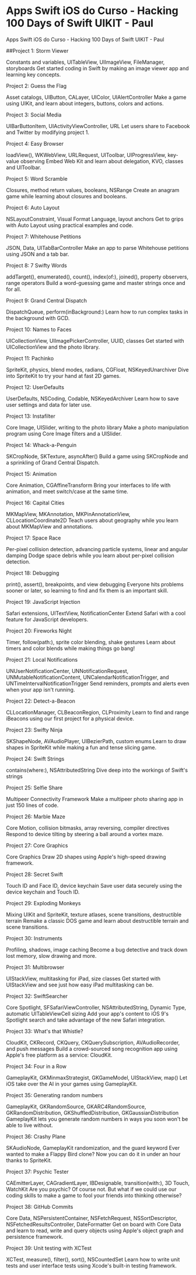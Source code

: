 # Apps Swift iOS do Curso - Hacking 100 Days of Swift UIKIT - Paul

Apps Swift iOS do Curso - Hacking 100 Days of Swift UIKIT - Paul


##Project 1: Storm Viewer

Constants and variables, UITableView, UIImageView, FileManager, storyboards
Get started coding in Swift by making an image viewer app and learning key concepts.



Project 2: Guess the Flag

Asset catalogs, UIButton, CALayer, UIColor, UIAlertController
Make a game using UIKit, and learn about integers, buttons, colors and actions.



Project 3: Social Media

UIBarButtonItem, UIActivityViewController, URL
Let users share to Facebook and Twitter by modifying project 1.



Project 4: Easy Browser

loadView(), WKWebView, URLRequest, UIToolbar, UIProgressView, key-value observing
Embed Web Kit and learn about delegation, KVO, classes and UIToolbar.



Project 5: Word Scramble

Closures, method return values, booleans, NSRange
Create an anagram game while learning about closures and booleans.



Project 6: Auto Layout

NSLayoutConstraint, Visual Format Language, layout anchors
Get to grips with Auto Layout using practical examples and code.



Project 7: Whitehouse Petitions

JSON, Data, UITabBarController
Make an app to parse Whitehouse petitions using JSON and a tab bar.



Project 8: 7 Swifty Words

addTarget(), enumerated(), count(), index(of:), joined(), property observers, range operators
Build a word-guessing game and master strings once and for all.



Project 9: Grand Central Dispatch

DispatchQueue, perform(inBackground:)
Learn how to run complex tasks in the background with GCD.



Project 10: Names to Faces

UICollectionView, UIImagePickerController, UUID, classes
Get started with UICollectionView and the photo library.



Project 11: Pachinko

SpriteKit, physics, blend modes, radians, CGFloat, NSKeyedUnarchiver
Dive into SpriteKit to try your hand at fast 2D games.



Project 12: UserDefaults

UserDefaults, NSCoding, Codable, NSKeyedArchiver
Learn how to save user settings and data for later use.



Project 13: Instafilter

Core Image, UISlider, writing to the photo library
Make a photo manipulation program using Core Image filters and a UISlider.



Project 14: Whack-a-Penguin

SKCropNode, SKTexture, asyncAfter()
Build a game using SKCropNode and a sprinkling of Grand Central Dispatch.



Project 15: Animation

Core Animation, CGAffineTransform
Bring your interfaces to life with animation, and meet switch/case at the same time.



Project 16: Capital Cities

MKMapView, MKAnnotation, MKPinAnnotationView, CLLocationCoordinate2D
Teach users about geography while you learn about MKMapView and annotations.



Project 17: Space Race

Per-pixel collision detection, advancing particle systems, linear and angular damping
Dodge space debris while you learn about per-pixel collision detection.



Project 18: Debugging

print(), assert(), breakpoints, and view debugging
Everyone hits problems sooner or later, so learning to find and fix them is an important skill.



Project 19: JavaScript Injection

Safari extensions, UITextView, NotificationCenter
Extend Safari with a cool feature for JavaScript developers.



Project 20: Fireworks Night

Timer, follow(path:), sprite color blending, shake gestures
Learn about timers and color blends while making things go bang!



Project 21: Local Notifications

UNUserNotificationCenter, UNNotificationRequest, UNMutableNotificationContent, UNCalendarNotificationTrigger, and UNTimeIntervalNotificationTrigger
Send reminders, prompts and alerts even when your app isn't running.



Project 22: Detect-a-Beacon

CLLocationManager, CLBeaconRegion, CLProximity
Learn to find and range iBeacons using our first project for a physical device.



Project 23: Swifty Ninja

SKShapeNode, AVAudioPlayer, UIBezierPath, custom enums
Learn to draw shapes in SpriteKit while making a fun and tense slicing game.



Project 24: Swift Strings

contains(where:), NSAttributedString
Dive deep into the workings of Swift's strings



Project 25: Selfie Share

Multipeer Connectivity Framework
Make a multipeer photo sharing app in just 150 lines of code.



Project 26: Marble Maze

Core Motion, collision bitmasks, array reversing, compiler directives
Respond to device tilting by steering a ball around a vortex maze.



Project 27: Core Graphics

Core Graphics
Draw 2D shapes using Apple's high-speed drawing framework.



Project 28: Secret Swift

Touch ID and Face ID, device keychain
Save user data securely using the device keychain and Touch ID.



Project 29: Exploding Monkeys

Mixing UIKit and SpriteKit, texture atlases, scene transitions, destructible terrain
Remake a classic DOS game and learn about destructible terrain and scene transitions.



Project 30: Instruments

Profiling, shadows, image caching
Become a bug detective and track down lost memory, slow drawing and more.



Project 31: Multibrowser

UIStackView, multitasking for iPad, size classes
Get started with UIStackView and see just how easy iPad multitasking can be.



Project 32: SwiftSearcher

Core Spotlight, SFSafariViewController, NSAttributedString, Dynamic Type, automatic UITableViewCell sizing
Add your app's content to iOS 9's Spotlight search and take advantage of the new Safari integration.



Project 33: What's that Whistle?

CloudKit, CKRecord, CKQuery, CKQuerySubscription, AVAudioRecorder, and push messages
Build a crowd-sourced song recognition app using Apple's free platform as a service: CloudKit.



Project 34: Four in a Row

GameplayKit, GKMinmaxStrategist, GKGameModel, UIStackView, map()
Let iOS take over the AI in your games using GameplayKit.



Project 35: Generating random numbers

GameplayKit, GKRandomSource, GKARC4RandomSource, GKRandomDistribution, GKShuffledDistribution, GKGaussianDistribution
GameplayKit lets you generate random numbers in ways you soon won't be able to live without.



Project 36: Crashy Plane

SKAudioNode, GameplayKit randomization, and the guard keyword
Ever wanted to make a Flappy Bird clone? Now you can do it in under an hour thanks to SpriteKit.



Project 37: Psychic Tester

CAEmitterLayer, CAGradientLayer, IBDesignable, transition(with:), 3D Touch, WatchKit
Are you psychic? Of course not. But what if we could use our coding skills to make a game to fool your friends into thinking otherwise?



Project 38: GitHub Commits

Core Data, NSPersistentContainer, NSFetchRequest, NSSortDescriptor, NSFetchedResultsController, DateFormatter
Get on board with Core Data and learn to read, write and query objects using Apple's object graph and persistence framework.



Project 39: Unit testing with XCTest

XCTest, measure(), filter(), sort(), NSCountedSet
Learn how to write unit tests and user interface tests using Xcode's built-in testing framework.
